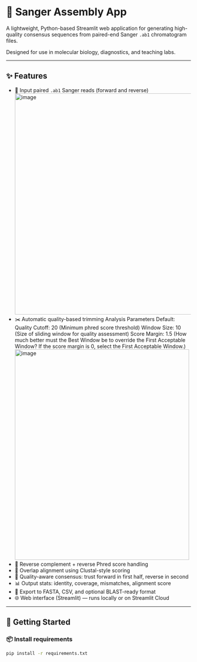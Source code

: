 # 🔬 Sanger Assembly App

A lightweight, Python-based Streamlit web application for generating high-quality consensus sequences from paired-end Sanger `.ab1` chromatogram files.

Designed for use in molecular biology, diagnostics, and teaching labs.

---

## ✨ Features

- 🧬 Input paired `.ab1` Sanger reads (forward and reverse)
  <img width="1225" height="603" alt="image" src="https://github.com/user-attachments/assets/b0f24f27-62cc-409e-a171-4df269c2c16b" />
- ✂️ Automatic quality-based trimming
  Analysis Parameters Default:
  Quality Cutoff: 20 (Minimum phred score threshold)
  Window Size: 10 (Size of sliding window for quality assessment)
  Score Margin: 1.5 (How much better must the Best Window be to override the First Acceptable Window? If the score margin is 0, select the First Acceptable Window.)
  <img width="475" height="574" alt="image" src="https://github.com/user-attachments/assets/727d5460-36fa-44b8-aa01-5240f01a7d39" />
- 🔁 Reverse complement + reverse Phred score handling
- 🧩 Overlap alignment using Clustal-style scoring
- 🧠 Quality-aware consensus: trust forward in first half, reverse in second
- 📊 Output stats: identity, coverage, mismatches, alignment score
- 💾 Export to FASTA, CSV, and optional BLAST-ready format
- 🌐 Web interface (Streamlit) — runs locally or on Streamlit Cloud

---

## 🚀 Getting Started

### 📦 Install requirements

```bash
pip install -r requirements.txt
